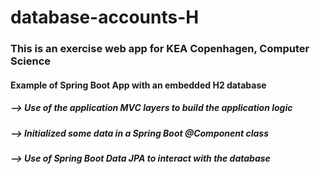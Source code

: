 # database-accounts-H

<h3>This is an exercise web app for KEA Copenhagen, Computer Science</h3>

<h4>Example of Spring Boot App with an embedded H2 database</h4>
<h5>--> Use of the application MVC layers to build the application logic</h5>
<h5>--> Initialized some data in a Spring Boot @Component class</h5>
<h5>--> Use of Spring Boot Data JPA to interact with the database</h5>
